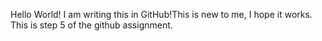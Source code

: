 Hello World!
I am writing this in GitHub!This is new to me, I hope it works. 
This is step 5 of the github assignment. 
